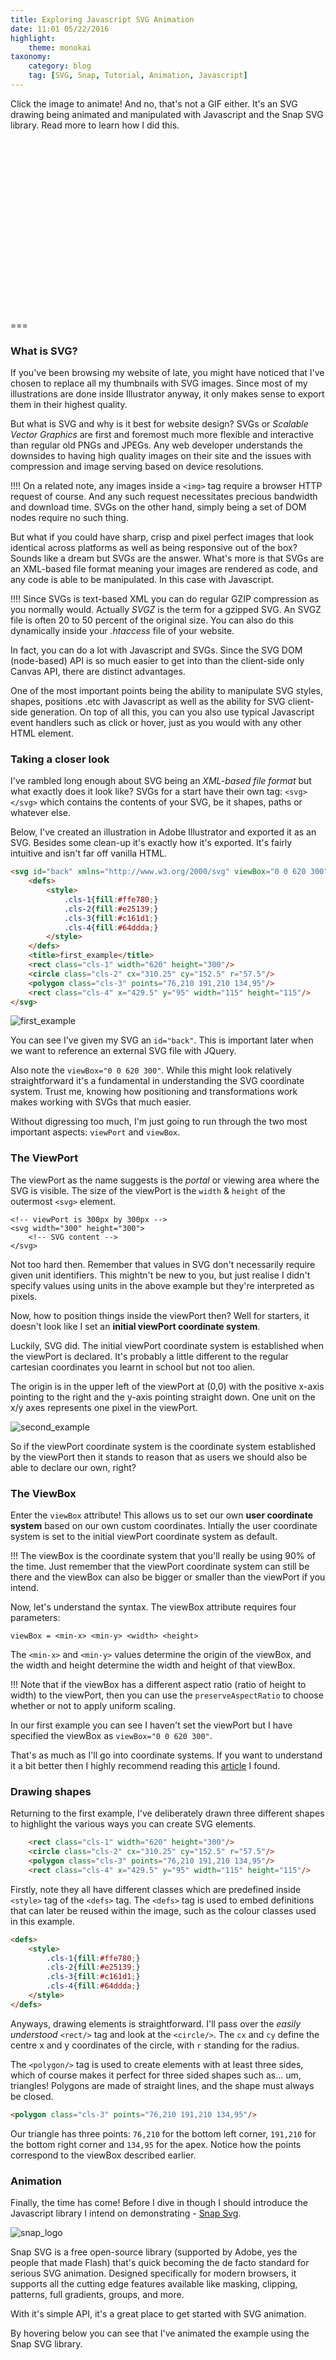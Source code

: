 ```yaml
---
title: Exploring Javascript SVG Animation
date: 11:01 05/22/2016 
highlight:
    theme: monokai
taxonomy:
    category: blog
    tag: [SVG, Snap, Tutorial, Animation, Javascript]
---
```


Click the image to animate! And no, that's not a GIF either. It's an SVG drawing being animated and manipulated with Javascript and the Snap SVG library. Read more to learn how I did this. 

<svg preserveAspectRatio="xMinYMin meet" class="svg-content" viewBox="0 0 620 300" id="snap_demo"></svg>
<script type="text/javascript" src="/user/pages/01.blog/snap_demo/snap_demo.js"></script>
<script type="text/javascript" src="/user/pages/01.blog/snap_demo/anim_snap_example.js"></script>
<br>

===

### What is SVG?

If you've been browsing my website of late, you might have noticed that I've chosen to replace all my thumbnails with SVG images. Since most of my illustrations are done inside Illustrator anyway, it only makes sense to export them in their highest quality.

But what is SVG and why is it best for website design? SVGs or _Scalable Vector Graphics_ are first and foremost much more flexible and interactive than regular old PNGs and JPEGs. Any web developer understands the downsides to having high quality images on their site and the issues with compression and image serving based on device resolutions. 

!!!! On a related note, any images inside a `<img>` tag require a browser HTTP request of course. And any such request necessitates precious bandwidth and download time. SVGs on the other hand, simply being a set of DOM nodes require no such thing. 

But what if you could have sharp, crisp and pixel perfect images that look identical across platforms as well as being responsive out of the box? Sounds like a dream but SVGs are the answer. What's more is that SVGs are an XML-based file format meaning your images are rendered as code, and any code is able to be manipulated. In this case with Javascript. 

!!!! Since SVGs is text-based XML you can do regular GZIP compression as you normally would. Actually _SVGZ_ is the term for a gzipped SVG. An SVGZ file is often 20 to 50 percent of the original size. You can also do this dynamically inside your _.htaccess_ file of your website.

In fact, you can do a lot with Javascript and SVGs. Since the SVG DOM (node-based) API is so much easier to get into than the client-side only Canvas API, there are distinct advantages. 

One of the most important points being the ability to manipulate SVG styles, shapes, positions .etc with Javascript as well as the ability for SVG client-side generation. On top of all this, you can you also use typical Javascript event handlers such as click or hover, just as you would with any other HTML element.

### Taking a closer look

I've rambled long enough about SVG being an _XML-based file format_ but what exactly does it look like? SVGs for a start have their own tag: `<svg></svg>` which contains the contents of your SVG, be it shapes, paths or whatever else. 

Below, I've created an illustration in Adobe Illustrator and exported it as an SVG. Besides some clean-up it's exactly how it's exported. It's fairly intuitive and isn't far off vanilla HTML. 

```HTML
<svg id="back" xmlns="http://www.w3.org/2000/svg" viewBox="0 0 620 300">
	<defs>
		<style>
			.cls-1{fill:#ffe780;}
			.cls-2{fill:#e25139;}
			.cls-3{fill:#c161d1;}
			.cls-4{fill:#64ddda;}
		</style>
	</defs>
	<title>first_example</title>
	<rect class="cls-1" width="620" height="300"/>
	<circle class="cls-2" cx="310.25" cy="152.5" r="57.5"/>
	<polygon class="cls-3" points="76,210 191,210 134,95"/>
	<rect class="cls-4" x="429.5" y="95" width="115" height="115"/>
</svg>
```

![first_example](first_example.svg)

You can see I've given my SVG an `id="back"`. This is important later when we want to reference an external SVG file with JQuery. 

Also note the `viewBox="0 0 620 300"`. While this might look relatively straightforward it's a fundamental in understanding the SVG coordinate system. Trust me, knowing how positioning and transformations work makes working with SVGs that much easier. 

Without digressing too much, I'm just going to run through the two most important aspects: `viewPort` and `viewBox`.

### The ViewPort

The viewPort as the name suggests is the _portal_ or viewing area where the SVG is visible. The size of the viewPort is the `width` & `height` of the outermost `<svg>` element.

```
<!-- viewPort is 300px by 300px -->
<svg width="300" height="300">
    <!-- SVG content -->
</svg>
``` 

Not too hard then. Remember that values in SVG don't necessarily require given unit identifiers. This mightn't be new to you, but just realise I didn't specify values using units in the above example but they're interpreted as pixels. 

Now, how to position things inside the viewPort then? Well for starters, it doesn't look like I set an **initial viewPort coordinate system**.

Luckily, SVG did. The initial viewPort coordinate system is established when the viewPort is declared. It's probably a little different to the regular cartesian coordinates you learnt in school but not too alien. 

The origin is in the upper left of the viewPort at (0,0) with the positive x-axis pointing to the right and the y-axis pointing straight down. One unit on the x/y axes represents one pixel in the viewPort.

![second_example](second_example.svg)

So if the viewPort coordinate system is the coordinate system established by the viewPort then it stands to reason that as users we should also be able to declare our own, right? 

### The ViewBox

Enter the `viewBox` attribute! This allows us to set our own **user coordinate system** based on our own custom coordinates. Intially the user coordinate system is set to the initial viewPort coordinate system as default. 

!!! The viewBox is the coordinate system that you'll really be using 90% of the time. Just remember that the viewPort coordinate system can still be there and the viewBox can also be bigger or smaller than the viewPort if you intend. 

Now, let's understand the syntax. The viewBox attribute requires four parameters: 

```
viewBox = <min-x> <min-y> <width> <height>
```

The `<min-x>` and `<min-y>` values determine the origin of the viewBox, and the width and height determine the width and height of that viewBox. 

!!! Note that if the viewBox has a different aspect ratio (ratio of height to width) to the viewPort, then you can use the `preserveAspectRatio` to choose whether or not to apply uniform scaling. 

In our first example you can see I haven't set the viewPort but I have specified the viewBox as `viewBox="0 0 620 300"`.

That's as much as I'll go into coordinate systems. If you want to understand it a bit better then I highly recommend reading this [article](https://sarasoueidan.com/blog/svg-coordinate-systems/) I found.

### Drawing shapes

Returning to the first example, I've deliberately drawn three different shapes to highlight the various ways you can create SVG elements. 

```HTML
	<rect class="cls-1" width="620" height="300"/>
	<circle class="cls-2" cx="310.25" cy="152.5" r="57.5"/>
	<polygon class="cls-3" points="76,210 191,210 134,95"/>
	<rect class="cls-4" x="429.5" y="95" width="115" height="115"/>
```

Firstly, note they all have different classes which are predefined inside `<style>` tag of the `<defs>` tag. The `<defs>` tag is used to embed definitions that can later be reused within the image, such as the colour classes used in this example.

```HTML
<defs>
	<style>
		.cls-1{fill:#ffe780;}
		.cls-2{fill:#e25139;}
		.cls-3{fill:#c161d1;}
		.cls-4{fill:#64ddda;}
	</style>
</defs>
```

Anyways, drawing elements is straightforward. I'll pass over the _easily understood_ `<rect/>` tag and look at the `<circle/>`. The `cx` and `cy` define the centre x and y coordinates of the circle, with `r` standing for the radius. 

The `<polygon/>` tag is used to create elements with at least three sides, which of course makes it perfect for three sided shapes such as... um, triangles! Polygons are made of straight lines, and the shape must always be closed.

```HTML
<polygon class="cls-3" points="76,210 191,210 134,95"/>
```

Our triangle has three points: `76,210` for the bottom left corner, `191,210` for the bottom right corner and `134,95` for the apex. Notice how the points correspond to the viewBox described earlier.

### Animation

Finally, the time has come! Before I dive in though I should introduce the Javascript library I intend on demonstrating - [Snap Svg](http://snapsvg.io/).

![snap_logo](snap_logo.svg)

Snap SVG is a free open-source library (supported by Adobe, yes the people that made Flash) that's quick becoming the de facto standard for serious SVG animation. Designed specifically for modern browsers, it supports all the cutting edge features available like masking, clipping, patterns, full gradients, groups, and more.

With it's simple API, it's a great place to get started with SVG animation.

By hovering below you can see that I've animated the example using the Snap SVG library. 

<svg preserveAspectRatio="xMinYMin meet" class="svg-content" viewBox="0 0 620 300" id="anim_example"></svg>

<br>

Snap SVG as I've learnt is best suited to this kind of brief animation. Typically you'll see animation like this employed on icons or buttons for user interaction purposes. 

I misunderstood this fundamental property when I began animating my SVG image. I was intending for a running animation being played on a continuous loop but Snap SVG isn't exactly performant for those kinds of applications. 

Looking at the CPU usage below, you can see that Chrome Helper is hogging things at over 100%. It's a little better on Safari but neither is good. 

Besides CPU usage, complex graphics and animations are just going to lag and misbehave, especially on smaller devices. Hence why I've disabled my animated SVG at the top of this article simply because it's so taxing on the browser.

![cpu_snap](cpu_snap.png)

Anyways, how do you go about animating with Snap SVG? Firstly, setup is always where you should start. Since SVG is just XML you can slot it inside your HTML no bother, but it isn't very pretty and get quite clumbersome when files get bigger. 

```Bash
snap_example/
├── first_example.svg
├── index.html
├── js/
│   ├── main.js
│   └── snap.svg-min.js
```

That's why I like to create my directory as you see above. Have my SVGs external to the my `index.html` and load in my Javascript animations as well as the Snap SVG library.

!!!! You can download the Snap SVG library from [here](http://snapsvg.io) or choose to use this [CDN](https://cdnjs.com/libraries/snap.svg/) instead.

Below I've set up a simple HTML page with the necessary `<script>` tags and an `<SVG>` placed in the body. I've also give an `id="anim_example"` to the `<SVG>`.

```HTML
<!doctype html>
<html lang="en">
<head>
	<meta charset="UTF-8">
	<title>Snap Example</title>
	<script src="https://ajax.googleapis.com/ajax/libs/jquery/2.2.2/jquery.min.js"></script>
	<script src="/js/snap.svg-min.js"></script>
	<script src="/js/main.js"></script>
</head>
<body>
	<svg width=620 height=300 id="anim_example"></svg> // Note that user coordinate system will default to viewPort
</body>
<!-- Alternative CDN -->
<!-- <script src="https://cdnjs.cloudflare.com/ajax/libs/snap.svg/0.4.1/snap.svg-min.js"></script> -->
</html>
```
Inside my main.js file I've added a common load function to insert the external SVG. The `Snap.load()` takes in the URL of the SVG file as its parameter and then calls a function to append said file to the page.

```js
'use strict'

var s = Snap("#anim_example");
var main = Snap.load("/first_example.svg", function (loadedFragment) {
	s.append(loadedFragment);
});
```

Although, that didn't seem to work... Opening the Chrome Inspector, you can see there's an error: _uncaught TypeError cannot read property 'append' of null_. 

![append_null_error](append_null_error.png)

The way to get round this is to enclose the code with JQuery's **$(document).ready()**.

 This simply says that the code inside will only run once the DOM is ready for Javascript code to execute. It's one of those common errors that you come across quite regularly - so remember it! 

```js
'use strict'

$(document).ready(function() {
	var s = Snap("#anim_example");
	var main = Snap.load("/first_example.svg", function (loadedFragment) {
		s.append(loadedFragment);
	});
});
```

Now, since we've 'linked' up our SVG image, we should be able to reference it in a simple manner. Remembering that SVG is just XML we can find the shapes by just referencing their classes. You can do so by using `Snap.select()` just as you would with JQuery using the CSS selector syntax.

```JS
'use strict'

$(document).ready(function() {
	var s = Snap("#anim_example");
	var main = Snap.load("/first_example.svg", function (loadedFragment) {
		s.append(loadedFragment);

		var circle = Snap.select('.cls-2');	
		var triangle = Snap.select('.cls-3');	
		var square = Snap.select('.cls-4');	

		var sqr_bbox = square.getBBox();
		var tri_bbox = triangle.getBBox();
	});
});
```

For our square and triangle animations, we'd like to be able to get the centre coordinates. Hence why I'm using `.getBBox`, which stands for _Bounding Box_. This returns the bounding box descriptor for the given element which provides the `cx` and `cy` coordinates. 

```
function circ_jump () {
	circle.stop().animate({transform: 't0,-50'}, 500, mina.backout, function () {
		circle.animate({transform: 't0,0'}, 500, mina.backin);
	});
}
```

For animating the circle, I've created a `circ_jump` function which moves the circle element up 50 pixels with a `mina.backout` ease and then moves back down to its original position with another `mina.backin` ease.

Breaking this down a little further and taking it line by line...

```
circle.stop().animate({transform: 't0,-50'}, 500, mina.backout, function () { ... });}
```

The above line takes the circle we defined earlier, stops any previous animation with `.stop()` and then moves to `.animate` where we specify the animatons we want to carry out. 

The `.animate` method syntax looks something like this:

```
Snap.animate(attrs,duration,[easing],[callback])
```

So in this instance our `attrs` is to translate or move `'t0,-50'` or in other words, move `0` on the x-axis and move `-50` (up 50) on the y-axis: `{transform: 't0,-50'}`. 

Duration is for `500` or half a second, followed by an easing function `mina.backout` and then a callback function which is called once the animation is finished.

The callback function is similar again:

```
circle.animate({transform: 't0,0'}, 500, mina.backin);
```

Again, animate the circle by returning it to `'t0,0'` in `500` milliseconds followed by another `mina.backin` easing function.

So that's the circle animated then. Let's animate the square next and get a better look at the `getBBox` method.

```
function sqr_rotate(){
	square.transform('');
	square.animate({ transform: "r180," + sqr_bbox.cx + ',' + sqr_bbox.cy}, 1500, mina.bounce);
}
```

The first line `square.transform('');` is a simple line that tells the element to return to its starting position. Nothing tricky but very useful.

```
square.animate({ transform: "r180," + sqr_bbox.cx + ',' + sqr_bbox.cy}, 1500, mina.bounce);
```

Inside the next line, we have another `.animate` but this time we're doing a rotation of 180 degrees `r180` around the centre of the square which is being determined by `sqr_bbox.cx` and `sqr_bbox.cy`. This is being done for `1500` seconds with a `mina.bounce` ease. 

!!! Notice that there's no callback within this function. Callbacks are optional and not always necessary.

Finally, we can move onto the triangle which introduces scaling.

```
function tri_scale () {
	triangle.transform('');
	triangle.stop().animate({transform: 's.5,.5'}, 300, mina.easeout, function() {
		triangle.stop().animate({transform: 's1,1'}, 700, mina.elastic);
	});
}
```

Notice that inside the `.animate`, there's `{transform: 's.5,.5'}` which scales the element down to half before the callback scales the element back up: `{transform: 's1,1'}`. 

Lastly, down at the very bottom of our file, we can call our Javascript methods by creating JQuery `.mouseover` events for each.

```
circle.mouseover(circ_jump);
square.mouseover(sqr_rotate);
triangle.mouseover(tri_scale);
```

Our final Javascript animation file looks like this then:

```
'use strict'

$(document).ready(function() {
	var s = Snap("#anim_example");
	var main = Snap.load("/first_example.svg", function (loadedFragment) {
		s.append(loadedFragment);

		var circle = Snap.select('.cls-2');	
		var triangle = Snap.select('.cls-3');	
		var square = Snap.select('.cls-4');	

		var sqr_bbox = square.getBBox();
		var tri_bbox = triangle.getBBox();

		function circ_jump () {
			circle.stop().animate({transform: 't0,-50'}, 500, mina.backout, function () {
				circle.animate({transform: 't0,0'}, 500, mina.backin);
			});
		}

		function sqr_rotate(){
			square.transform('');
			square.animate({ transform: "r180," + sqr_bbox.cx + ',' + sqr_bbox.cy}, 1500, mina.bounce);
		}

		function tri_scale () {
			triangle.transform('');
			triangle.stop().animate({transform: 's.5,.5'}, 300, mina.easeout, function() {
				triangle.stop().animate({transform: 's1,1'}, 700, mina.elastic);
			});
		}

		circle.mouseover(circ_jump);
		square.mouseover(sqr_rotate);
		triangle.mouseover(tri_scale);

	});
});
```

That brief demo covers the basics of Snap SVG animation. Rest assured it can be more or less complicated depending on how ambitious you are. I haven't even covered features such as clipping, masking, patterns or gradients. Just some of the things that make Snap SVG so great.

To conclude, I'd like to mention that I'll most likely expand on this article in due time, detailing a bit more on how I created the header SVG image, since that incorporates masking which is especially useful to learn about. Until then, thanks for reading!

P.S. You can find the repository for the header SVG image [here](https://github.com/gregorykelleher/computer_snap_svg) on my Github Profile.

